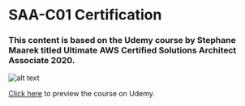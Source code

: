 # SAA-C01 Certification

### This content is based on the Udemy course by Stephane Maarek titled Ultimate AWS Certified Solutions Architect Associate 2020.

![alt text](https://udemy-images.udemy.com/course/750x422/1623122_9953.jpg)

[Click here](https://www.udemy.com/course/aws-certified-solutions-architect-associate-saa-c01/) to preview the course on Udemy.
